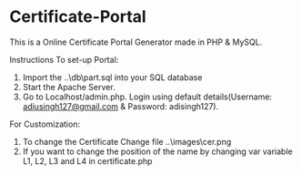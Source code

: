 # Certificate-Portal
This is a Online Certificate Portal Generator made in PHP & MySQL.

Instructions To set-up Portal:
1. Import the ..\db\part.sql into your SQL database
2. Start the Apache Server.
3. Go to Localhost/admin.php. Login using default details(Username: adiusingh127@gmail.com & Password: adisingh127).

For Customization:
1. To change the Certificate Change file ..\images\cer.png
2. If you want to change the position of the name by changing var variable L1, L2, L3 and L4 in certificate.php 
